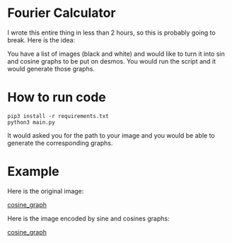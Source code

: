 # Fourier Calculator

I wrote this entire thing in less than 2 hours, so this is probably going to break. Here is the idea:

You have a list of images (black and white) and would like to turn it into sin and cosine graphs to be put on desmos. You would run the script and it would generate those graphs. 

# How to run code 

```
pip3 install -r requirements.txt 
python3 main.py
```

It would asked you for the path to your image and you would be able to generate the corresponding graphs.

# Example 
Here is the original image: 

[cosine_graph](images/test_2.png)

Here is the image encoded by sine and cosines graphs:

[cosine_graph](images/plot.png)
